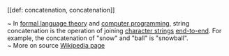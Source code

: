 [[def: concatenation, concatenation]]

~ In [formal language theory](https://en.wikipedia.org/wiki/Formal_language) and [computer programming](https://en.wikipedia.org/wiki/Computer_programming), string concatenation is the operation of joining [character strings](https://en.wikipedia.org/wiki/Character_string_(computer_science)) [end-to-end](https://en.wiktionary.org/wiki/end-to-end). For example, the concatenation of "snow" and "ball" is "snowball".  
~ More on source [Wikipedia page](https://en.wikipedia.org/wiki/Concatenation)
